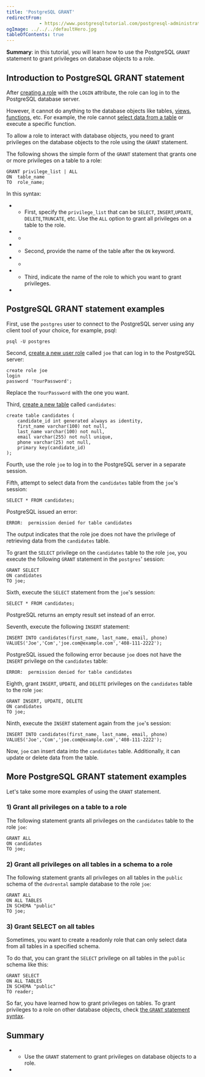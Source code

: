 ```yaml
---
title: 'PostgreSQL GRANT'
redirectFrom: 
            - https://www.postgresqltutorial.com/postgresql-administration/postgresql-grant/
ogImage: ../../../defaultHero.jpg
tableOfContents: true
---
```


**Summary**: in this tutorial, you will learn how to use the PostgreSQL `GRANT` statement to grant privileges on database objects to a role.



## Introduction to PostgreSQL GRANT statement



After [creating a role](https://www.postgresqltutorial.com/postgresql-administration/postgresql-roles/) with the `LOGIN` attribute, the role can log in to the PostgreSQL database server.



However, it cannot do anything to the database objects like tables, [views](https://www.postgresqltutorial.com/postgresql-views/), [functions](https://www.postgresqltutorial.com/postgresql-plpgsql/postgresql-create-function/), etc. For example, the role cannot [select data from a table](/docs/postgresql/postgresql-select) or execute a specific function.



To allow a role to interact with database objects, you need to grant privileges on the database objects to the role using the `GRANT` statement.



The following shows the simple form of the `GRANT` statement that grants one or more privileges on a table to a role:



```
GRANT privilege_list | ALL
ON  table_name
TO  role_name;
```



In this syntax:



- - First, specify the `privilege_list` that can be `SELECT`, `INSERT`,`UPDATE`, `DELETE`,`TRUNCATE`, etc. Use the `ALL` option to grant all privileges on a table to the role.
- -
- - Second, provide the name of the table after the `ON` keyword.
- -
- - Third, indicate the name of the role to which you want to grant privileges.
- 


## PostgreSQL GRANT statement examples



First, use the `postgres` user to connect to the PostgreSQL server using any client tool of your choice, for example, psql:



```
psql -U postgres
```



Second, [create a new user role](https://www.postgresqltutorial.com/postgresql-administration/postgresql-roles/) called `joe` that can log in to the PostgreSQL server:



```
create role joe
login
password 'YourPassword';
```



Replace the `YourPassword` with the one you want.



Third, [create a new table](/docs/postgresql/postgresql-create-table) called `candidates`:



```
create table candidates (
    candidate_id int generated always as identity,
    first_name varchar(100) not null,
    last_name varchar(100) not null,
    email varchar(255) not null unique,
    phone varchar(25) not null,
    primary key(candidate_id)
);
```



Fourth, use the role `joe` to log in to the PostgreSQL server in a separate session.



Fifth, attempt to select data from the `candidates` table from the `joe`'s session:



```
SELECT * FROM candidates;
```



PostgreSQL issued an error:



```
ERROR:  permission denied for table candidates
```



The output indicates that the role joe does not have the privilege of retrieving data from the `candidates` table.



To grant the `SELECT` privilege on the `candidates` table to the role `joe`, you execute the following `GRANT` statement in the `postgres`' session:



```
GRANT SELECT
ON candidates
TO joe;
```



Sixth, execute the `SELECT` statement from the `joe`'s session:



```
SELECT * FROM candidates;
```



PostgreSQL returns an empty result set instead of an error.



Seventh, execute the following `INSERT` statement:



```
INSERT INTO candidates(first_name, last_name, email, phone)
VALUES('Joe','Com','joe.com@example.com','408-111-2222');
```



PostgreSQL issued the following error because `joe` does not have the `INSERT` privilege on the `candidates` table:



```
ERROR:  permission denied for table candidates
```



Eighth, grant `INSERT`, `UPDATE`, and `DELETE` privileges on the `candidates` table to the role `joe`:



```
GRANT INSERT, UPDATE, DELETE
ON candidates
TO joe;
```



Ninth, execute the `INSERT` statement again from the `joe`'s session:



```
INSERT INTO candidates(first_name, last_name, email, phone)
VALUES('Joe','Com','joe.com@example.com','408-111-2222');
```



Now, `joe` can insert data into the `candidates` table. Additionally, it can update or delete data from the table.



## More PostgreSQL GRANT statement examples



Let's take some more examples of using the `GRANT` statement.



### 1) Grant all privileges on a table to a role



The following statement grants all privileges on the `candidates` table to the role `joe`:



```
GRANT ALL
ON candidates
TO joe;
```



### 2) Grant all privileges on all tables in a schema to a role



The following statement grants all privileges on all tables in the `public` schema of the `dvdrental` sample database to the role `joe`:



```
GRANT ALL
ON ALL TABLES
IN SCHEMA "public"
TO joe;
```



### 3) Grant SELECT on all tables



Sometimes, you want to create a readonly role that can only select data from all tables in a specified schema.



To do that, you can grant the `SELECT` privilege on all tables in the `public` schema like this:



```
GRANT SELECT
ON ALL TABLES
IN SCHEMA "public"
TO reader;
```



So far, you have learned how to grant privileges on tables. To grant privileges to a role on other database objects, check [the `GRANT` statement syntax](https://www.postgresql.org/docs/current/sql-grant.html).



## Summary



- - Use the `GRANT` statement to grant privileges on database objects to a role.
- 
